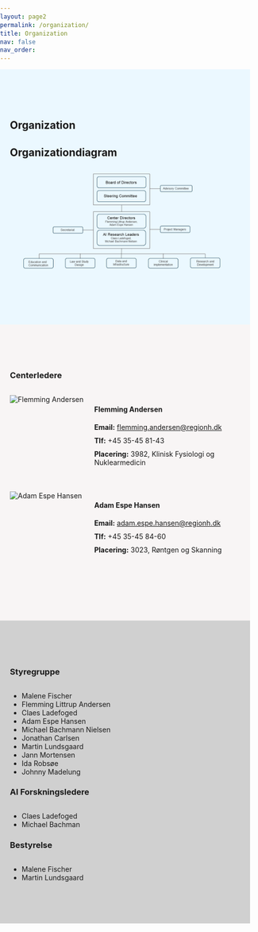 ```yaml
---
layout: page2
permalink: /organization/
title: Organization
nav: false
nav_order: 
---
```


<style>
  /* Generel reset af margin og padding */
  body {
    margin: 0;
    padding: 0;
  }

  /* Container til at centrere sektioner */
  .container {
    max-width: 1200px;
    margin: 0 auto;
    padding: 20px;
  }

  /* Sektioner med forskellige baggrundsfarver */
  .organization-section {
    background-color: #EBF8FF;
    padding-top: 50px;
    padding-bottom: 50px;
  }

  .centerledere-section {
    background-color: #F8F5F5;
    padding-top: 50px;
    padding-bottom: 50px;
  }

  .leadership-section {
    background-color: #d0d0d0;
    padding-top: 50px;
    padding-bottom: 50px;
  }

  /* Styling for leader box */
  .leader-box {
    display: flex;
    align-items: left;
    margin-bottom: 40px;
  }

  .leader-box img {
    width: 150px;
    height: 150px;
    object-fit: cover;
    border-radius: 0%;
    margin-right: 20px;
  }

  .leader-info {
    flex: 1;
  }

  /* Styling for overskrifter */
  h2, h3 {
    text-align: left;
    margin-bottom: 30px;
  }

  /* Styling for kontaktinformation */
  .contact-item {
    margin-bottom: 10px;
  }
</style>

<!-- Organization sektion -->
<div class="organization-section">
  <div class="container">
    <h2>Organization</h2>
    <strong style="font-size: 1.5em;">Organizationdiagram</strong>
    <img src="/assets/img/Organisationsdiagram.png" alt="Organizational Diagram">
  </div>
</div>

<!-- Centerledere sektion -->
<div class="centerledere-section">
  <div class="container">
    <h3>Centerledere</h3>
    <div class="row">
      <div class="col-md-6">
        <div class="leader-box">
          <img src="/assets/img/Portræt_Flemming.jpg" alt="Flemming Andersen">
          <div class="leader-info">
            <h4>Flemming Andersen</h4>
            <div class="contact-item">
              <strong>Email:</strong>
              <span><a href="mailto:flemming.andersen@regionh.dk">flemming.andersen@regionh.dk</a></span>
            </div>
            <div class="contact-item">
              <strong>Tlf:</strong>
              <span>+45 35-45 81-43</span>
            </div>
            <div class="contact-item">
              <strong>Placering:</strong>
              <span>3982, Klinisk Fysiologi og Nuklearmedicin</span>
            </div>
          </div>
        </div>
      </div>
      <div class="col-md-6">
        <div class="leader-box">
          <img src="/assets/img/Portræt_Adam.jpg" alt="Adam Espe Hansen">
          <div class="leader-info">
            <h4>Adam Espe Hansen</h4>
            <div class="contact-item">
              <strong>Email:</strong>
              <span><a href="mailto:adam.espe.hansen@regionh.dk">adam.espe.hansen@regionh.dk</a></span>
            </div>
            <div class="contact-item">
              <strong>Tlf:</strong>
              <span>+45 35-45 84-60</span>
            </div>
            <div class="contact-item">
              <strong>Placering:</strong>
              <span>3023, Røntgen og Skanning</span>
            </div>
          </div>
        </div>
      </div>
    </div>
  </div>
</div>

<!-- Leadership sektion -->
<div class="leadership-section">
  <div class="container">
    <div class="row">
      <div class="col-md-4">
        <h3>Styregruppe</h3>
        <ul>
          <li>Malene Fischer</li>
          <li>Flemming Littrup Andersen</li>
          <li>Claes Ladefoged</li>
          <li>Adam Espe Hansen</li>
          <li>Michael Bachmann Nielsen</li>
          <li>Jonathan Carlsen</li>
          <li>Martin Lundsgaard</li>
          <li>Jann Mortensen</li>
          <li>Ida Robsøe</li>
          <li>Johnny Madelung</li>
        </ul>
      </div>
      <div class="col-md-4">
        <h3>AI Forskningsledere</h3>
        <ul>
          <li>Claes Ladefoged</li>
          <li>Michael Bachman</li>
        </ul>
      </div>
      <div class="col-md-4">
        <h3>Bestyrelse</h3>
        <ul>
          <li>Malene Fischer</li>
          <li>Martin Lundsgaard</li>
        </ul>
      </div>
    </div>
  </div>
</div>
